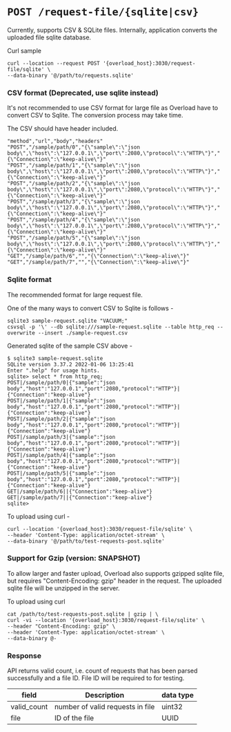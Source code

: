# `POST /request-file/{sqlite|csv}`

Currently, supports CSV & SQLite files. Internally, application converts the uploaded file sqlite database.

Curl sample

```shell
curl --location --request POST '{overload_host}:3030/request-file/sqlite' \
--data-binary '@/path/to/requests.sqlite'
```

### CSV format (Deprecated, use sqlite instead)
It's not recommended to use CSV format for large file as Overload have to convert CSV to Sqlite. The conversion
process may take time.

The CSV should have header included.

```csv
"method","url","body","headers"
"POST","/sample/path/0","{\"sample\":\"json body\",\"host\":\"127.0.0.1\",\"port\":2080,\"protocol\":\"HTTP\"}","{\"Connection\":\"keep-alive\"}"
"POST","/sample/path/1","{\"sample\":\"json body\",\"host\":\"127.0.0.1\",\"port\":2080,\"protocol\":\"HTTP\"}","{\"Connection\":\"keep-alive\"}"
"POST","/sample/path/2","{\"sample\":\"json body\",\"host\":\"127.0.0.1\",\"port\":2080,\"protocol\":\"HTTP\"}","{\"Connection\":\"keep-alive\"}"
"POST","/sample/path/3","{\"sample\":\"json body\",\"host\":\"127.0.0.1\",\"port\":2080,\"protocol\":\"HTTP\"}","{\"Connection\":\"keep-alive\"}"
"POST","/sample/path/4","{\"sample\":\"json body\",\"host\":\"127.0.0.1\",\"port\":2080,\"protocol\":\"HTTP\"}","{\"Connection\":\"keep-alive\"}"
"POST","/sample/path/5","{\"sample\":\"json body\",\"host\":\"127.0.0.1\",\"port\":2080,\"protocol\":\"HTTP\"}","{\"Connection\":\"keep-alive\"}"
"GET","/sample/path/6","","{\"Connection\":\"keep-alive\"}"
"GET","/sample/path/7","","{\"Connection\":\"keep-alive\"}"
```

### Sqlite format
The recommended format for large request file.

One of the many ways to convert CSV to Sqlite is follows -

```shell
sqlite3 sample-request.sqlite "VACUUM;"
csvsql -p '\' --db sqlite:///sample-request.sqlite --table http_req --overwrite --insert ./sample-request.csv
```
Generated sqlite of the sample CSV above -
```shell
$ sqlite3 sample-request.sqlite 
SQLite version 3.37.2 2022-01-06 13:25:41
Enter ".help" for usage hints.
sqlite> select * from http_req;
POST|/sample/path/0|{"sample":"json body","host":"127.0.0.1","port":2080,"protocol":"HTTP"}|{"Connection":"keep-alive"}
POST|/sample/path/1|{"sample":"json body","host":"127.0.0.1","port":2080,"protocol":"HTTP"}|{"Connection":"keep-alive"}
POST|/sample/path/2|{"sample":"json body","host":"127.0.0.1","port":2080,"protocol":"HTTP"}|{"Connection":"keep-alive"}
POST|/sample/path/3|{"sample":"json body","host":"127.0.0.1","port":2080,"protocol":"HTTP"}|{"Connection":"keep-alive"}
POST|/sample/path/4|{"sample":"json body","host":"127.0.0.1","port":2080,"protocol":"HTTP"}|{"Connection":"keep-alive"}
POST|/sample/path/5|{"sample":"json body","host":"127.0.0.1","port":2080,"protocol":"HTTP"}|{"Connection":"keep-alive"}
GET|/sample/path/6||{"Connection":"keep-alive"}
GET|/sample/path/7||{"Connection":"keep-alive"}
sqlite> 
```

To upload using curl -
```shell
curl --location '{overload_host}:3030/request-file/sqlite' \
--header 'Content-Type: application/octet-stream' \
--data-binary '@/path/to/test-requests-post.sqlite'
```

### Support for Gzip (version: SNAPSHOT)
To allow larger and faster upload, Overload also supports gzipped sqlite file, but requires "Content-Encoding: gzip" header in the request. The uploaded
sqlite file will be unzipped in the server.

To upload using curl
```shell
cat /path/to/test-requests-post.sqlite | gzip | \
curl -vi --location '{overload_host}:3030/request-file/sqlite' \
--header "Content-Encoding: gzip" \
--header 'Content-Type: application/octet-stream' \
--data-binary @-
```

### Response

API returns valid count, i.e. count of requests that has been parsed successfully and a file ID. File ID will be
required to for testing.

| field       | Description                      | data type |
|-------------|----------------------------------|-----------|
| valid_count | number of valid requests in file | uint32    |
| file        | ID of the file                   | UUID      |
